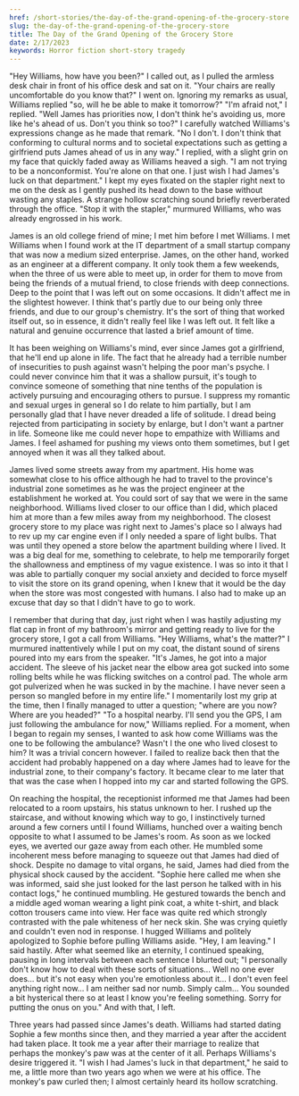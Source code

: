 ```yaml
---
href: /short-stories/the-day-of-the-grand-opening-of-the-grocery-store
slug: the-day-of-the-grand-opening-of-the-grocery-store
title: The Day of the Grand Opening of the Grocery Store
date: 2/17/2023
keywords: Horror fiction short-story tragedy
---
```


"Hey Williams, how have you been?" I called out, as I pulled the armless desk chair in front of his office desk and sat on it. "Your chairs are really uncomfortable do you know that?" I went on. Ignoring my remarks as usual, Williams replied "so, will he be able to make it tomorrow?" "I'm afraid not," I replied. "Well James has priorities now, I don't think he's avoiding us, more like he's ahead of us. Don't you think so too?" I carefully watched Williams's expressions change as he made that remark. "No I don't. I don't think that conforming to cultural norms and to societal expectations such as getting a girlfriend puts James ahead of us in any way." I replied, with a slight grin on my face that quickly faded away as Williams heaved a sigh. "I am not trying to be a nonconformist. You're alone on that one. I just wish I had James's luck on that department." I kept my eyes fixated on the stapler right next to me on the desk as I gently pushed its head down to the base without wasting any staples. A strange hollow scratching sound briefly reverberated through the office. "Stop it with the stapler," murmured Williams, who was already engrossed in his work.

James is an old college friend of mine; I met him before I met Williams. I met Williams when I found work at the IT department of a small startup company that was now a medium sized enterprise. James, on the other hand, worked as an engineer at a different company. It only took them a few weekends, when the three of us were able to meet up, in order for them to move from being the friends of a mutual friend, to close friends with deep connections. Deep to the point that I was left out on some occasions. It didn't affect me in the slightest however. I think that's partly due to our being only three friends, and due to our group's chemistry. It's the sort of thing that worked itself out, so in essence, it didn't really feel like I was left out. It felt like a natural and genuine occurrence that lasted a brief amount of time.

It has been weighing on Williams's mind, ever since James got a girlfriend, that he'll end up alone in life. The fact that he already had a terrible number of insecurities to push against wasn't helping the poor man's psyche. I could never convince him that it was a shallow pursuit, it's tough to convince someone of something that nine tenths of the population is actively pursuing and encouraging others to pursue. I suppress my romantic and sexual urges in general so I do relate to him partially, but I am personally glad that I have never dreaded a life of solitude. I dread being rejected from participating in society by enlarge, but I don't want a partner in life. Someone like me could never hope to empathize with Williams and James. I feel ashamed for pushing my views onto them sometimes, but I get annoyed when it was all they talked about.

James lived some streets away from my apartment. His home was somewhat close to his office although he had to travel to the province's industrial zone sometimes as he was the project engineer at the establishment he worked at. You could sort of say that we were in the same neighborhood. Williams lived closer to our office than I did, which placed him at more than a few miles away from my neighborhood. The closest grocery store to my place was right next to James's place so I always had to rev up my car engine even if I only needed a spare of light bulbs. That was until they opened a store below the apartment building where I lived. It was a big deal for me, something to celebrate, to help me temporarily forget the shallowness and emptiness of my vague existence. I was so into it that I was able to partially conquer my social anxiety and decided to force myself to visit the store on its grand opening, when I knew that it would be the day when the store was most congested with humans. I also had to make up an excuse that day so that I didn't have to go to work.

I remember that during that day, just right when I was hastily adjusting my flat cap in front of my bathroom's mirror and getting ready to live for the grocery store, I got a call from Williams. "Hey Williams, what's the matter?" I murmured inattentively while I put on my coat, the distant sound of sirens poured into my ears from the speaker. "It's James, he got into a major accident. The sleeve of his jacket near the elbow area got sucked into some rolling belts while he was flicking switches on a control pad. The whole arm got pulverized when he was sucked in by the machine. I have never seen a person so mangled before in my entire life." I momentarily lost my grip at the time, then I finally managed to utter a question; "where are you now? Where are you headed?" "To a hospital nearby. I'll send you the GPS, I am just following the ambulance for now," Williams replied. For a moment, when I began to regain my senses, I wanted to ask how come Williams was the one to be following the ambulance? Wasn't I the one who lived closest to him? It was a trivial concern however. I failed to realize back then that the accident had probably happened on a day where James had to leave for the industrial zone, to their company's factory. It became clear to me later that that was the case when I hopped into my car and started following the GPS.

On reaching the hospital, the receptionist informed me that James had been relocated to a room upstairs, his status unknown to her. I rushed up the staircase, and without knowing which way to go, I instinctively turned around a few corners until I found Williams, hunched over a waiting bench opposite to what I assumed to be James's room. As soon as we locked eyes, we averted our gaze away from each other. He mumbled some incoherent mess before managing to squeeze out that James had died of shock. Despite no damage to vital organs, he said, James had died from the physical shock caused by the accident. "Sophie here called me when she was informed, said she just looked for the last person he talked with in his contact logs," he continued mumbling. He gestured towards the bench and a middle aged woman wearing a light pink coat, a white t-shirt, and black cotton trousers came into view. Her face was quite red which strongly contrasted with the pale whiteness of her neck skin. She was crying quietly and couldn't even nod in response. I hugged Williams and politely apologized to Sophie before pulling Williams aside. "Hey, I am leaving." I said hastily. After what seemed like an eternity, I continued speaking, pausing in long intervals between each sentence I blurted out; "I personally don't know how to deal with these sorts of situations... Well no one ever does… but it's not easy when you're emotionless about it... I don't even feel anything right now… I am neither sad nor numb. Simply calm… You sounded a bit hysterical there so at least I know you're feeling something. Sorry for putting the onus on you." And with that, I left.

Three years had passed since James's death. Williams had started dating Sophie a few months since then, and they married a year after the accident had taken place. It took me a year after their marriage to realize that perhaps the monkey's paw was at the center of it all. Perhaps Williams's desire triggered it. "I wish I had James's luck in that department," he said to me, a little more than two years ago when we were at his office. The monkey's paw curled then; I almost certainly heard its hollow scratching.
